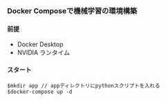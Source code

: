 ### Docker Composeで機械学習の環境構築

#### 前提
* Docker Desktop
* NVIDIA ランタイム

#### スタート
```
$mkdir app // appディレクトリにpythonスクリプトを入れる
$docker-compose up -d
```